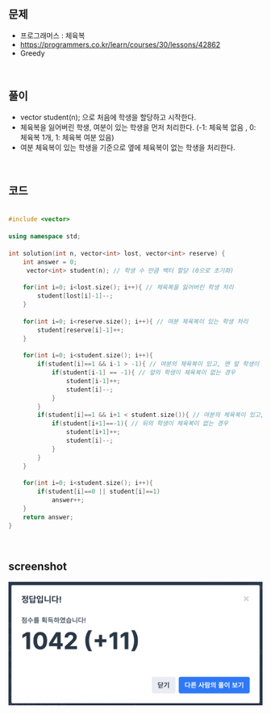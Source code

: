 ## 문제
- 프로그래머스 : 체육복
- https://programmers.co.kr/learn/courses/30/lessons/42862
- Greedy 

<br/>

## 풀이
- vector<int> student(n); 으로 처음에 학생을 할당하고 시작한다.
- 체육복을 잃어버린 학생, 여분이 있는 학생을 먼저 처리한다. (-1: 체육복 없음 , 0: 체육복 1개, 1: 체육복 여분 있음)
- 여분 체육복이 있는 학생을 기준으로 옆에 체육복이 없는 학생을 처리한다.

<br/>

## 코드

```c++

#include <vector>

using namespace std;

int solution(int n, vector<int> lost, vector<int> reserve) {
    int answer = 0;
     vector<int> student(n); // 학생 수 만큼 벡터 할당 (0으로 초기화)
    
    for(int i=0; i<lost.size(); i++){ // 체육복을 잃어버린 학생 처리
        student[lost[i]-1]--;
    }
    
    for(int i=0; i<reserve.size(); i++){ // 여분 체육복이 있는 학생 처리
        student[reserve[i]-1]++;
    }
    
    for(int i=0; i<student.size(); i++){
        if(student[i]==1 && i-1 > -1){ // 여분의 체육복이 있고, 맨 앞 학생이 아닌 경우
            if(student[i-1] == -1){ // 앞의 학생이 체육복이 없는 경우
                student[i-1]++;
                student[i]--;
            }
        }
        if(student[i]==1 && i+1 < student.size()){ // 여분의 체육복이 있고, 맨 뒤 학생이 아닌 경우
            if(student[i+1]==-1){ // 뒤의 학생이 체육복이 없는 경우
                student[i+1]++;
                student[i]--;
            }
        }
    }
    
    for(int i=0; i<student.size(); i++){
        if(student[i]==0 || student[i]==1)
            answer++;
    }
    return answer;
}

```

<br/>

## screenshot
![screenshot](./screenshots/prog_체육복.png)
